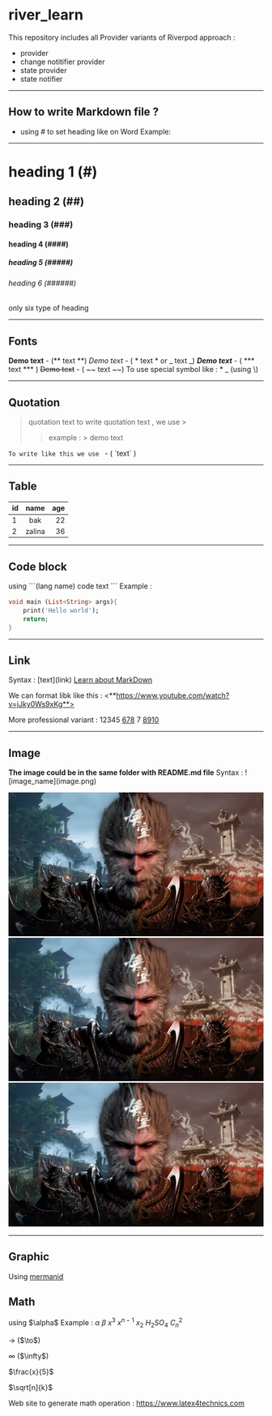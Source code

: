 # river_learn

This repository includes all Provider variants of Riverpod approach : 
- provider
- change notitifier provider
- state provider
- state notifier

-----------
## How to write Markdown file ?
* using # to set heading like on Word
  Example:
----------------------------------
# heading 1 (#)
## heading 2 (##)
### heading 3 (###)
#### heading 4 (####)
##### heading 5 (#####)
###### heading 6 (######)

only six type of heading

--------------------------
## Fonts
**Demo text**   - (** text **)
*Demo text*     - ( * text * or  _ text _)
***Demo text***  - ( *** text *** )
~~Demo text~~ - ( ~~ text ~~)
To use special symbol like :  * _ (using \\)

-----------

## Quotation
> quotation text 
> to write quotation text , we use  \>
>> example : 
> \> demo text

`To write like this we use ` - ( \`text\` )


-----
## Table
|id     | name  | age   |
|:---   |:---:    |---:   |
|1      |bak    |22     |
|2      |zalina |36     |


-----
## Code block
using  \`\`\`(lang name) code text \`\`\`
Example :
```dart
void main (List<String> args){
    print('Hello world');
    return;
}
```

---
## Link
Syntax : [text]\(link)
[Learn about MarkDown](https://www.youtube.com/watch?v=jJky0Ws9xKg)


We can format libk like this : 
<**https://www.youtube.com/watch?v=jJky0Ws9xKg**>

More professional variant :
12345 [678][1] 7 [8910][2]

[1]: <https://www.youtube.com/watch?v=jJky0Ws9xKg>

[2]:<https://www.youtube.com/watch?v=jJky0Ws9xKg>






---
## Image
**The image could be in the same folder with README.md file**
Syntax : \!\[image_name](image.png)

![BMW](bmw.jpg)
![BMW](bmw.jpg)
![BMW](bmw.jpg)



----
## Graphic
Using [mermanid]()

## Math 
using \$\alpha\$
Example : 
$\alpha$ 
$\beta$
$x^3$
$x^{n-1}$
$x_2$
$H_2SO_4$
$C_n^2$

$\to$    (\$\to$)

$\infty$  (\$\infty$)

$\frac{x}{5}$

$\sqrt[n]{k}$

Web site to generate math operation : <https://www.latex4technics.com>

